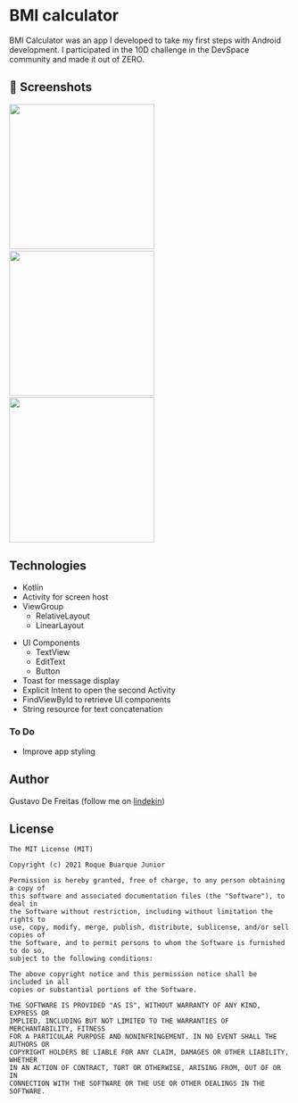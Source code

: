 # BMI calculator

BMI Calculator was an app I developed to take my first steps with Android development. I participated in the 10D challenge in the DevSpace community and made it out of ZERO.


## :camera_flash: Screenshots
<!-- You can add more screenshots here if you like -->
<img src="/result/BMI_screenshot_1.png" width="260">&emsp;<img src="/result/BMI_screenshot_2.png" width="260">&emsp;<img src="/result/BMI_screenshot_3. png" width="260">

## Technologies
* Kotlin
* Activity for screen host
* ViewGroup
    * RelativeLayout
    * LinearLayout
- UI Components
    - TextView
    - EditText
    - Button
- Toast for message display
- Explicit Intent to open the second Activity
- FindViewById to retrieve UI components
- String resource for text concatenation

### To Do
- Improve app styling

## Author
Gustavo De Freitas (follow me on [lindekin](www.linkedin.com/in/gustavo-de-freitas-96619197))

## License
```
The MIT License (MIT)

Copyright (c) 2021 Roque Buarque Junior

Permission is hereby granted, free of charge, to any person obtaining a copy of
this software and associated documentation files (the "Software"), to deal in
the Software without restriction, including without limitation the rights to
use, copy, modify, merge, publish, distribute, sublicense, and/or sell copies of
the Software, and to permit persons to whom the Software is furnished to do so,
subject to the following conditions:

The above copyright notice and this permission notice shall be included in all
copies or substantial portions of the Software.

THE SOFTWARE IS PROVIDED "AS IS", WITHOUT WARRANTY OF ANY KIND, EXPRESS OR
IMPLIED, INCLUDING BUT NOT LIMITED TO THE WARRANTIES OF MERCHANTABILITY, FITNESS
FOR A PARTICULAR PURPOSE AND NONINFRINGEMENT. IN NO EVENT SHALL THE AUTHORS OR
COPYRIGHT HOLDERS BE LIABLE FOR ANY CLAIM, DAMAGES OR OTHER LIABILITY, WHETHER
IN AN ACTION OF CONTRACT, TORT OR OTHERWISE, ARISING FROM, OUT OF OR IN
CONNECTION WITH THE SOFTWARE OR THE USE OR OTHER DEALINGS IN THE SOFTWARE.
```
